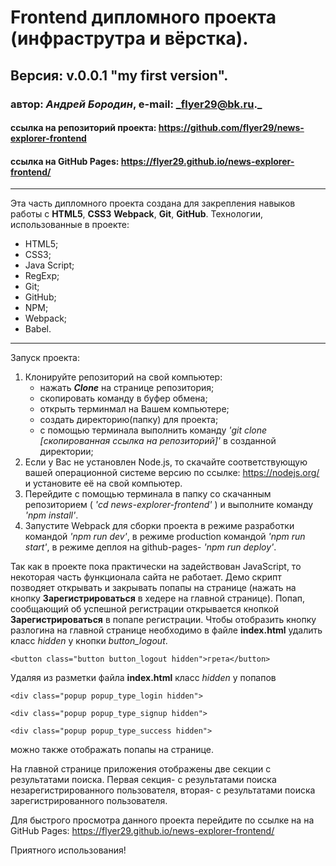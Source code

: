 # Frontend дипломного проекта (инфраструтра и вёрстка).
## Версия: v.0.0.1 "my first version".
### автор: *Андрей Бородин*, e-mail: _flyer29@bk.ru._
#### ссылка на репозиторий проекта: https://github.com/flyer29/news-explorer-frontend
#### ссылка на GitHub Pages: https://flyer29.github.io/news-explorer-frontend/
-------------------------------------------------------

Эта часть дипломного проекта создана для закрепления навыков работы с **HTML5**, **CSS3** **Webpack**, **Git**, **GitHub**.
Технологии, использованные в проекте:
+ HTML5;
+ CSS3;
+ Java Script;
+ RegExp;
+ Git;
+ GitHub;
+ NPM;
+ Webpack;
+ Babel.

---------------------------------------------------------

Запуск проекта:
1. Клонируйте репозиторий на свой компьютер:
    * нажать **_Clone_** на странице репозитория;
    * скопировать команду в буфер обмена;
    * открыть терминмал на Вашем компьютере;
    * создать директорию(папку) для проекта;
    * с помощью терминала выполнить команду _'git clone [скопированная ссылка на репозиторий]'_ в
     созданной директории;
2. Если у Вас не установлен Node.js, то скачайте соответствующую вашей операционной системе версию
 по ссылке: https://nodejs.org/ и установите её на свой компьютер.
3. Перейдите с помощью терминала в папку со скачанным репозиторием ( _'cd news-explorer-frontend'_ ) и выполните команду _'npm install'_.
4. Запустите Webpack для сборки проекта в режиме разработки командой _'npm run dev'_, в режиме
 production командой _'npm run start'_, в режиме деплоя на github-pages- _'npm run deploy'_.

Так как в проекте пока практически на задействован JavaScript, то некоторая часть функционала
 сайта не работает. Демо скрипт позводяет открывать и закрывать попапы на странице 
 (нажать на кнопку **Зарегистрироваться** в хедере на главной странице). Попап, сообщающий об
 успешной регистрации открывается кнопкой **Зарегистрироваться** в попапе регистрации.
 Чтобы отобразить кнопку разлогина на главной странице необходимо в файле **index.html** удалить класс
 _hidden_ у кнопки *button_logout*.

 `<button class="button button_logout hidden">грета</button>`

 Удаляя из разметки файла **index.html** класс _hidden_ у попапов 
 
 `<div class="popup popup_type_login hidden">`

 `<div class="popup popup_type_signup hidden">`

 `<div class="popup popup_type_success hidden">`

 можно также отображать попапы на странице.

На главной странице приложения отображены две секции с результатами поиска. Первая секция- с результатами 
поиска незарегистрированного пользователя, вторая- с результатами поиска зарегистрированного пользователя.

Для быстрого просмотра данного проекта перейдите по ссылке на на GitHub Pages: https://flyer29.github.io/news-explorer-frontend/

Приятного использования! 
